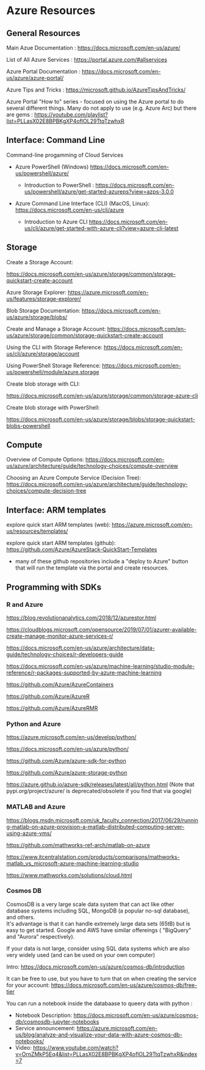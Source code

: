 # Azure Resources

## General Resources 

Main Azue Documentation : https://docs.microsoft.com/en-us/azure/ 

List of All Azure Services : https://portal.azure.com/#allservices 

Azure Portal Documentation :  https://docs.microsoft.com/en-us/azure/azure-portal/ 

Azure Tips and Tricks : https://microsoft.github.io/AzureTipsAndTricks/

Azure Portal "How to" series - focused on using the Azure portal to do several different things.  Many do not apply to use (e.g. Azure Arc) but there are gems : https://youtube.com/playlist?list=PLLasX02E8BPBKgXP4oflOL29TtqTzwhxR

## Interface: Command Line

Command-line progamming of Cloud Services

 * Azure PowerShell (Windows) https://docs.microsoft.com/en-us/powershell/azure/ 

    * Introduction to PowerShell : https://docs.microsoft.com/en-us/powershell/azure/get-started-azureps?view=azps-3.0.0 

 * Azure Command Line Interface (CLI) (MacOS, Linux): https://docs.microsoft.com/en-us/cli/azure 

    * Introduction to Azure CLI https://docs.microsoft.com/en-us/cli/azure/get-started-with-azure-cli?view=azure-cli-latest 


 
## Storage

Create a Storage Account: 

https://docs.microsoft.com/en-us/azure/storage/common/storage-quickstart-create-account 

Azure Storage Explorer: https://azure.microsoft.com/en-us/features/storage-explorer/ 

Blob Storage Documentation: https://docs.microsoft.com/en-us/azure/storage/blobs/  

Create and Manage a Storage Account: 
https://docs.microsoft.com/en-us/azure/storage/common/storage-quickstart-create-account 

 
Using the CLI with Storage Reference:
https://docs.microsoft.com/en-us/cli/azure/storage/account 


Using PowerShell Storage Reference:
https://docs.microsoft.com/en-us/powershell/module/azure.storage 

Create blob storage with CLI:

https://docs.microsoft.com/en-us/azure/storage/common/storage-azure-cli 


Create blob storage with PowerShell:

https://docs.microsoft.com/en-us/azure/storage/blobs/storage-quickstart-blobs-powershell 
 

## Compute 

Overview of Compute Options: https://docs.microsoft.com/en-us/azure/architecture/guide/technology-choices/compute-overview 

Choosing an Azure Compute Service (Decision Tree):  https://docs.microsoft.com/en-us/azure/architecture/guide/technology-choices/compute-decision-tree

 
## Interface: ARM templates

explore quick start ARM templates (web): https://azure.microsoft.com/en-us/resources/templates/

explore quick start ARM templates (github): https://github.com/Azure/AzureStack-QuickStart-Templates

  * many of these github repositories include a "deploy to Azure" button that will run the template via the portal and create resources. 


## Programming with SDKs

### R and Azure 

https://blog.revolutionanalytics.com/2018/12/azurestor.html 

https://cloudblogs.microsoft.com/opensource/2019/07/01/azurer-available-create-manage-monitor-azure-services-r/ 

https://docs.microsoft.com/en-us/azure/architecture/data-guide/technology-choices/r-developers-guide 

https://docs.microsoft.com/en-us/azure/machine-learning/studio-module-reference/r-packages-supported-by-azure-machine-learning 

https://github.com/Azure/AzureContainers 

https://github.com/Azure/AzureR 

https://github.com/Azure/AzureRMR 

<!-- check that ml studio is still supported 
https://www.r-bloggers.com/how-to-evaluate-r-models-in-azure-machine-learning-studio/ -->

 

### Python and Azure 

https://azure.microsoft.com/en-us/develop/python/ 

https://docs.microsoft.com/en-us/azure/python/ 

https://github.com/Azure/azure-sdk-for-python 

https://github.com/Azure/azure-storage-python 

https://azure.github.io/azure-sdk/releases/latest/all/python.html (Note that pypi.org/project/azure/  is deprecated/obsolete if you find that via google)


### MATLAB and Azure 

https://blogs.msdn.microsoft.com/uk_faculty_connection/2017/06/29/running-matlab-on-azure-provision-a-matlab-distributed-computing-server-using-azure-vms/ 

https://github.com/mathworks-ref-arch/matlab-on-azure 

https://www.itcentralstation.com/products/comparisons/mathworks-matlab_vs_microsoft-azure-machine-learning-studio 

https://www.mathworks.com/solutions/cloud.html 


### Cosmos DB

CosmosDB is a very large scale data system that can act like other database systems including SQL, MongoDB (a popular no-sql database), and others.  
It's advantage is that it can handle extremely large data sets  (65tB) but is easy to get started.    Google and AWS have similar offereings ( "BigQuery" and "Aurora" respectively). 

If your data is not large, consider using SQL data systems which are also very widely used (and can be used on your own computer)

Intro: https://docs.microsoft.com/en-us/azure/cosmos-db/introduction

It can be free to use, but you have to turn that on when creating the service for your account: https://docs.microsoft.com/en-us/azure/cosmos-db/free-tier

You can run a notebook inside the databaase to queery data with python : 

  * Notebook Description: https://docs.microsoft.com/en-us/azure/cosmos-db/cosmosdb-jupyter-notebooks 
  * Service announcement: https://azure.microsoft.com/en-us/blog/analyze-and-visualize-your-data-with-azure-cosmos-db-notebooks/
  * Video: https://www.youtube.com/watch?v=OrnZMkP5Eq4&list=PLLasX02E8BPBKgXP4oflOL29TtqTzwhxR&index=7